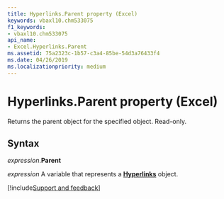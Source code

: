 ```yaml
---
title: Hyperlinks.Parent property (Excel)
keywords: vbaxl10.chm533075
f1_keywords:
- vbaxl10.chm533075
api_name:
- Excel.Hyperlinks.Parent
ms.assetid: 75a2323c-1b57-c3a4-85be-54d3a76433f4
ms.date: 04/26/2019
ms.localizationpriority: medium
---
```



# Hyperlinks.Parent property (Excel)

Returns the parent object for the specified object. Read-only.


## Syntax

_expression_.**Parent**

_expression_ A variable that represents a **[Hyperlinks](Excel.Hyperlinks.md)** object.




[!include[Support and feedback](~/includes/feedback-boilerplate.md)]